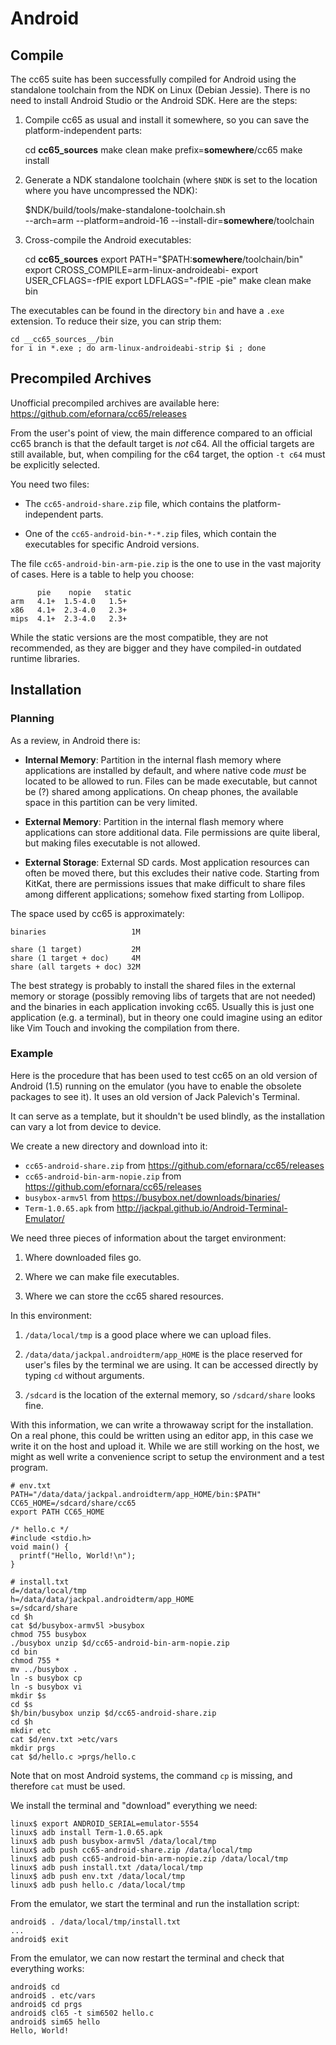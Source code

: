 # Android

## Compile

The cc65 suite has been successfully compiled for Android using the standalone toolchain from the NDK on Linux (Debian Jessie). There is no need to install Android Studio or the Android SDK. Here are the steps:

1) Compile cc65 as usual and install it somewhere, so you can save the platform-independent parts:

	cd __cc65_sources__
	make clean
	make
	prefix=__somewhere__/cc65 make install

2) Generate a NDK standalone toolchain (where `$NDK` is set to the location where you have uncompressed the NDK):

	$NDK/build/tools/make-standalone-toolchain.sh \
	--arch=arm --platform=android-16 --install-dir=__somewhere__/toolchain

3) Cross-compile the Android executables:

	cd __cc65_sources__
	export PATH="$PATH:__somewhere__/toolchain/bin"
	export CROSS_COMPILE=arm-linux-androideabi-
	export USER_CFLAGS=-fPIE
	export LDFLAGS="-fPIE -pie"
	make clean
	make bin

The executables can be found in the directory `bin` and have a `.exe` extension. To reduce their size, you can strip them:

	cd __cc65_sources__/bin
	for i in *.exe ; do arm-linux-androideabi-strip $i ; done

## Precompiled Archives

Unofficial precompiled archives are available here: https://github.com/efornara/cc65/releases

From the user's point of view, the main difference compared to an official cc65 branch is that the default target is *not* c64. All the official targets are still available, but, when compiling for the c64 target, the option `-t c64`
must be explicitly selected.

You need two files:

- The `cc65-android-share.zip` file, which contains the platform-independent parts.

- One of the `cc65-android-bin-*-*.zip` files, which contain the executables for specific Android versions.

The file `cc65-android-bin-arm-pie.zip` is the one to use in the vast majority of cases. Here is a table to help you choose:

          pie    nopie   static  
    arm   4.1+  1.5-4.0   1.5+   
    x86   4.1+  2.3-4.0   2.3+   
    mips  4.1+  2.3-4.0   2.3+   

While the static versions are the most compatible, they are not recommended, as they are bigger and they have compiled-in outdated runtime libraries.

## Installation

### Planning

As a review, in Android there is:

- **Internal Memory**: Partition in the internal flash memory where applications are installed by default, and where native code *must* be located to be allowed to run.  Files can be made executable, but cannot be (?) shared among applications. On cheap phones, the available space in this partition can be very limited.

- **External Memory**: Partition in the internal flash memory where applications can store additional data. File permissions are quite liberal, but making files executable is not allowed.

- **External Storage**: External SD cards. Most application resources can often be moved there, but this excludes their native code. Starting from KitKat, there are permissions issues that make difficult to share files among different applications; somehow fixed starting from Lollipop.

The space used by cc65 is approximately:

    binaries                   1M

    share (1 target)           2M
    share (1 target + doc)     4M
    share (all targets + doc) 32M

The best strategy is probably to install the shared files in the external memory or storage (possibly removing libs of targets that are not needed) and the binaries in each application invoking cc65.  Usually this is just one application (e.g. a terminal), but in theory one could imagine using an editor like Vim Touch and invoking the compilation from there.

### Example

Here is the procedure that has been used to test cc65 on an old version of Android (1.5) running on the emulator (you have to enable the obsolete packages to see it). It uses an old version of Jack Palevich's Terminal.

It can serve as a template, but it shouldn't be used blindly, as the installation can vary a lot from device to device.

We create a new directory and download into it:

- `cc65-android-share.zip` from https://github.com/efornara/cc65/releases
- `cc65-android-bin-arm-nopie.zip` from https://github.com/efornara/cc65/releases
- `busybox-armv5l` from https://busybox.net/downloads/binaries/
- `Term-1.0.65.apk` from http://jackpal.github.io/Android-Terminal-Emulator/

We need three pieces of information about the target environment:

1. Where downloaded files go.

2. Where we can make file executables.

3. Where we can store the cc65 shared resources.

In this environment:

1. `/data/local/tmp` is a good place where we can upload files.

2. `/data/data/jackpal.androidterm/app_HOME` is the place reserved for user's files by the terminal we are using. It can be accessed directly by typing `cd` without arguments.

3. `/sdcard` is the location of the external memory, so `/sdcard/share` looks fine.

With this information, we can write a throwaway script for the installation. On a real phone, this could be written using an editor app, in this case we write it on the host and upload it. While we are still working on the host, we might as well write a convenience script to setup the environment and a test program.

	# env.txt
	PATH="/data/data/jackpal.androidterm/app_HOME/bin:$PATH"
	CC65_HOME=/sdcard/share/cc65
	export PATH CC65_HOME

	/* hello.c */
	#include <stdio.h>
	void main() {
	  printf("Hello, World!\n");
	}

	# install.txt
	d=/data/local/tmp
	h=/data/data/jackpal.androidterm/app_HOME
	s=/sdcard/share
	cd $h
	cat $d/busybox-armv5l >busybox
	chmod 755 busybox
	./busybox unzip $d/cc65-android-bin-arm-nopie.zip
	cd bin
	chmod 755 *
	mv ../busybox .
	ln -s busybox cp
	ln -s busybox vi
	mkdir $s
	cd $s
	$h/bin/busybox unzip $d/cc65-android-share.zip
	cd $h
	mkdir etc
	cat $d/env.txt >etc/vars
	mkdir prgs
	cat $d/hello.c >prgs/hello.c

Note that on most Android systems, the command `cp` is missing, and therefore `cat` must be used.

We install the terminal and "download" everything we need:

	linux$ export ANDROID_SERIAL=emulator-5554
	linux$ adb install Term-1.0.65.apk
	linux$ adb push busybox-armv5l /data/local/tmp
	linux$ adb push cc65-android-share.zip /data/local/tmp
	linux$ adb push cc65-android-bin-arm-nopie.zip /data/local/tmp
	linux$ adb push install.txt /data/local/tmp
	linux$ adb push env.txt /data/local/tmp
	linux$ adb push hello.c /data/local/tmp

From the emulator, we start the terminal and run the installation script:

	android$ . /data/local/tmp/install.txt
	...
	android$ exit

From the emulator, we can now restart the terminal and check that everything works:

	android$ cd
	android$ . etc/vars
	android$ cd prgs
	android$ cl65 -t sim6502 hello.c
	android$ sim65 hello
	Hello, World!
